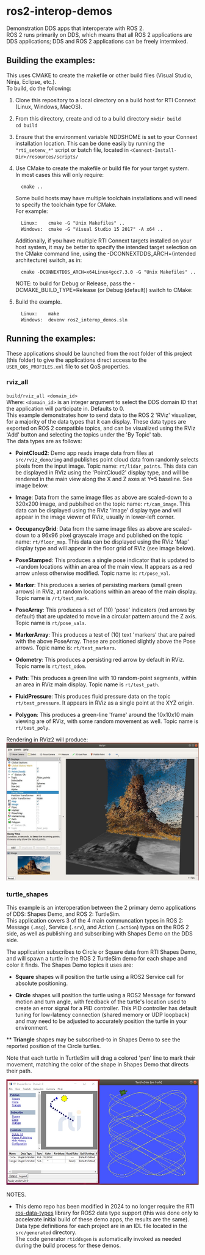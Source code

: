 # ros2-interop-demos
Demonstration DDS apps that interoperate with ROS 2.  
ROS 2 runs primarily on DDS, which means that all ROS 2 applications are DDS applications; 
DDS and ROS 2 applications can be freely intermixed.


## Building the examples: 
This uses CMAKE to create the makefile or other build files (Visual Studio, Ninja, Eclipse, etc.).  
To build, do the following: 

 1. Clone this repository to a local directory on a build host for RTI Connext (Linux, Windows, MacOS).

 2. From this directory, create and cd to a build directory 
    `mkdir build`  
    `cd build`
  
 3. Ensure that the environment variable NDDSHOME is set to your Connext installation location. 
    This can be done easily by running the `"rti_setenv_*"` script or batch file, 
    located in `<Connext-Install-Dir>/resources/scripts/`
    
 4. Use CMake to create the makefile or build file for your target system.  
    In most cases this will only require:
    ```
      cmake ..
    ```

    Some build hosts may have multiple toolchain installations and will need to 
    specify the toolchain type for CMake.  
    For example:
    ```
      Linux:    cmake -G "Unix Makefiles" ..
      Windows:  cmake -G "Visual Studio 15 2017" -A x64 ..
    ```
    
    Additionally, if you have multiple RTI Connext targets installed on your host system, it may
    be better to specify the intended target selection on the CMake command line, using
    the -DCONNEXTDDS_ARCH=(intended architecture) switch, as in:
    ```
      cmake -DCONNEXTDDS_ARCH=x64Linux4gcc7.3.0 -G "Unix Makefiles" ..
    ```

    NOTE: to build for Debug or Release, pass the -DCMAKE_BUILD_TYPE=Release (or Debug (default)) switch to CMake:
    
 5. Build the example. 
    ```
      Linux:    make
      Windows:  devenv ros2_interop_demos.sln
    ```

## Running the examples:  

These applications should be launched from the root folder of this project (this folder) to give the
applications direct access to the `USER_QOS_PROFILES.xml` file to set QoS properties.  

### **rviz_all** 
`build/rviz_all <domain_id>`  
Where: `<domain_id>` is an integer argument to select the DDS domain ID that the application will participate in.  Defaults to 0.    
This example demonstrates how to send data to the ROS 2 'RViz' visualizer, for a majority of the 
data types that it can display.   These data types are exported on ROS 2 compatible topics, and can
be visualized using the RViz 'Add' button and selecting the topics under the 'By Topic' tab.  
The data types are as follows:  

 * **PointCloud2**: Demo app reads image data from files at `src/rviz_demo/img` and publishes point cloud data from randomly selects pixels from the input image.   Topic name: `rt/lidar_points`. 
 This data can be displayed in RViz using the 'PointCloud2' display type, and will be rendered
 in the main view along the X and Z axes at Y=5 baseline.  See image below.

 * **Image**: Data from the same image files as above are scaled-down to a 320x200 image, and publsihed on the topic name: `rt/cam_image`. This data can be displayed using the RViz 'Image' display type and will appear in the image viewer of RViz, usually in lower-left corner.

 * **OccupancyGrid**: Data from the same image files as above are scaled-down to a 96x96 pixel grayscale image and published on the topic name: `rt/floor_map`.  This data can be displayed using
 the RViz 'Map' display type and will appear in the floor grid of RViz (see image below).

 * **PoseStamped**: This produces a single pose indicator that is updated to ~random locations within
 an area of the main view.  It appears as a red arrow unless otherwise modified.  Topic name is: `rt/pose_val`.  

 * **Marker**: This produces a series of persisting markers (small green arrows) in RViz, at random
 locations within an areao of the main display.  Topic name is `/rt/test_mark`.

 * **PoseArray**: This produces a set of (10) 'pose' indicators (red arrows by default) that are updated
 to move in a circular pattern around the Z axis.  Topic name is `rt/pose_vals`.  

 * **MarkerArray**: This produces a test of (10) text 'markers' that are paired with the above PoseArray.  These are positioned slightly above the Pose arrows.  Topic name is: `rt/test_markers`.  

 * **Odometry**: This produces a persisting red arrow by default in RViz.  Topic name is `rt/test_odom`.  

 * **Path**: This produces a green line with 10 random-point segments, within an area in RViz main display.
 Topic name is `rt/test_path`.  

 * **FluidPressure**: This produces fluid pressure data on the topic `rt/test_pressure`.  It appears in RViz as
 a single point at the XYZ origin.

 * **Polygon**:  This produces a green-line 'frame' around the 10x10x10 main viewing are of RViz, with some 
 random movement as well.  Topic name is `rt/test_poly`.  

Rendering in RViz2 will produce:
![RViz render](bmp_view_rviz.jpg)




### **turtle_shapes**  
This example is an interoperation between the 2 primary demo applications of DDS: Shapes Demo, and ROS 2: TurtleSim.  
This application covers 3 of the 4 main communcation types in ROS 2: Message (`.msg`), Service (`.srv`), and 
Action (`.action`) types on the ROS 2 side, as well as publishing and subscribing with Shapes Demo on the DDS side.  

The application subscribes to Circle or Square data from RTI Shapes Demo, and will spawn a turtle in the ROS 2 TurtleSim demo for each shape and color it finds.   The Shapes Demo topics it uses are:

 * **Square** shapes will position the turtle using a ROS2 Service call for absolute positioning.

 * **Circle** shapes will position the turtle using a ROS2 Message for forward motion and turn angle, with feedback of the turtle's location used to create an error signal for a PID controller.  This PID controller has default tuning
 for low-latency connection (shared memory or UDP loopback) and may need to be adjusted to accurately position the turtle in your environment.
 
 ** **Triangle** shapes may be subscribed-to in Shapes Demo to see the reported position of the Circle turtles.  

Note that each turtle in TurtleSim will drag a colored 'pen' line to mark their movement, matching the color of the
shape in Shapes Demo that directs their path.

![TurtleShapes](turtle_shapes.jpg)

NOTES.  
 * This demo repo has been modified in 2024 to no longer require the RTI [ros-data-types](https://github.com/neil-rti/ros-data-types) library for ROS2 data type support (this was done only to accelerate initial build of these demo apps, the results are the same).
 Data type definitions for each project are in an IDL file located in the `src/generated` directory.   
 The code generator `rtiddsgen` is automatically invoked as needed during the build process for these demos.
 

